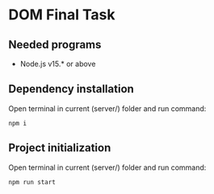 # DOM Final Task

## Needed programs
  * Node.js v15.* or above

## Dependency installation
Open terminal in current (server/) folder and run command:
```
npm i
```
## Project initialization
Open terminal in current (server/) folder and run command:
```
npm run start
```